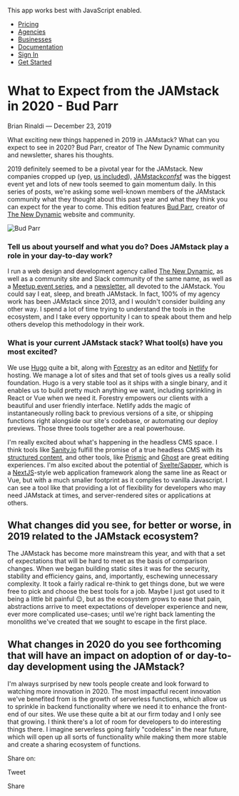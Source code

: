 This app works best with JavaScript enabled.

- [Pricing](/pricing)
- [Agencies](/agencies)
- [Businesses](/businesses)
- [Documentation](https://www.stackbit.com/docs/)
- [Sign In](https://app.stackbit.com/)
- <a href="https://app.stackbit.com/create" class="button-component button-component-theme-accent button-component-hollow"><span>Get Started</span></a>

# What to Expect from the JAMstack in 2020 - Bud Parr

Brian Rinaldi — December 23, 2019

What exciting new things happened in 2019 in JAMstack? What can you expect to see in 2020? Bud Parr, creator of The New Dynamic community and newsletter, shares his thoughts.

2019 definitely seemed to be a pivotal year for the JAMstack. New companies cropped up (yep, [us included](https://www.stackbit.com/)), [JAMstack*conf*sf](https://jamstackconf.com/sf/) was the biggest event yet and lots of new tools seemed to gain momentum daily. In this series of posts, we're asking some well-known members of the JAMstack community what they thought about this past year and what they think you can expect for the year to come. This edition features [Bud Parr](https://twitter.com/budparr), creator of [The New Dynamic](https://www.thenewdynamic.org/) website and community.

![Bud Parr](/images/1577113617-budparr.jpg)

### Tell us about yourself and what you do? Does JAMstack play a role in your day-to-day work?

I run a web design and development agency called [The New Dynamic](https://www.thenewdynamic.org/), as well as a community site and Slack community of the same name, as well as a [Meetup event series](https://www.meetup.com/JAMstack-nyc/), and a [newsletter](https://www.getrevue.co/profile/thenewdynamic), all devoted to the JAMstack. You could say I eat, sleep, and breath JAMstack. In fact, 100% of my agency work has been JAMstack since 2013, and I wouldn't consider building any other way. I spend a lot of time trying to understand the tools in the ecosystem, and I take every opportunity I can to speak about them and help others develop this methodology in their work.

### What is your current JAMstack stack? What tool(s) have you most excited?

We use [Hugo](https://gohugo.io/) quite a bit, along with [Forestry](https://forestry.io/) as an editor and [Netlify](https://www.netlify.com/) for hosting. We manage a lot of sites and that set of tools gives us a really solid foundation. Hugo is a very stable tool as it ships with a single binary, and it enables us to build pretty much anything we want, including sprinkling in React or Vue when we need it. Forestry empowers our clients with a beautiful and user friendly interface. Netlify adds the magic of instantaneously rolling back to previous versions of a site, or shipping functions right alongside our site's codebase, or automating our deploy previews. Those three tools together are a real powerhouse.

I'm really excited about what's happening in the headless CMS space. I think tools like [Sanity.io](https://www.sanity.io/) fulfill the promise of a true headless CMS with its [structured content](https://www.sanity.io/structured-content), and other tools, like [Prismic](https://prismic.io/) and [Ghost](https://ghost.org/) are great editing experiences. I'm also excited about the potential of [Svelte/Sapper](https://sapper.svelte.dev/), which is a [NextJS](https://nextjs.org/)-style web application framework along the same line as React or Vue, but with a much smaller footprint as it compiles to vanilla Javascript. I can see a tool like that providing a lot of flexibility for developers who may need JAMstack at times, and server-rendered sites or applications at others.

## What changes did you see, for better or worse, in 2019 related to the JAMstack ecosystem?

The JAMstack has become more mainstream this year, and with that a set of expectations that will be hard to meet as the basis of comparison changes. When we began building static sites it was for the security, stability and efficiency gains, and, importantly, eschewing unnecessary complexity. It took a fairly radical re-think to get things done, but we were free to pick and choose the best tools for a job. Maybe I just got used to it being a little bit painful 😉, but as the ecosystem grows to ease that pain, abstractions arrive to meet expectations of developer experience and new, ever more complicated use-cases; until we're right back lamenting the monoliths we've created that we sought to escape in the first place.

## What changes in 2020 do you see forthcoming that will have an impact on adoption of or day-to-day development using the JAMstack?

I'm always surprised by new tools people create and look forward to watching more innovation in 2020. The most impactful recent innovation we've benefited from is the growth of serverless functions, which allow us to sprinkle in backend functionality where we need it to enhance the front-end of our sites. We use these quite a bit at our firm today and I only see that growing. I think there's a lot of room for developers to do interesting things there. I imagine serverless going fairly "codeless" in the near future, which will open up all sorts of functionality while making them more stable and create a sharing ecosystem of functions.

<span class="post-share-title">Share on:</span>

Tweet

Share

<!-- -->

<!-- -->
